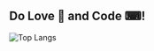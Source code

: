 ## Do Love 👫 and Code ⌨!

![Top Langs](https://github-readme-stats.vercel.app/api/top-langs/?username=LoveAndCode&layout=compact)
